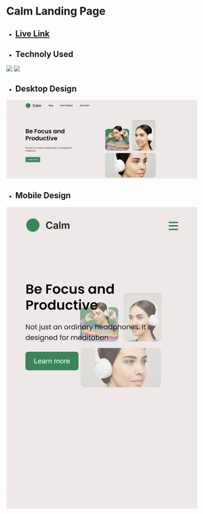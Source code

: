 # Calm Landing Page

- ## [Live Link](https://calm-landing-page.netlify.app/)

- ## Technoly Used
![](https://img.shields.io/badge/HTML5-E34F26?style=for-the-badge&logo=html5&logoColor=white) ![](https://img.shields.io/badge/CSS3-1572B6?style=for-the-badge&logo=css3&logoColor=white)


- ## Desktop Design
![Desktop View](./images/Desktop%20Design.png)

- ## Mobile Design
![Mobile View](./images/Mobile%20Design.png)